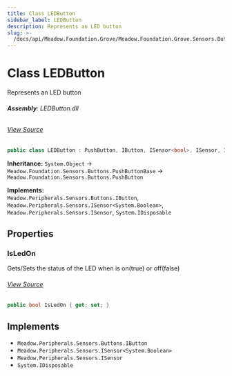 ```yaml
---
title: Class LEDButton
sidebar_label: LEDButton
description: Represents an LED button
slug: >-
  /docs/api/Meadow.Foundation.Grove/Meadow.Foundation.Grove.Sensors.Buttons/LEDButton
---
```

# Class LEDButton
Represents an LED button

###### **Assembly**: LEDButton.dll
###### [View Source](https://github.com/WildernessLabs/Meadow.Foundation.Grove.git/blob/develop/Source/LEDButton/Driver/LEDButton.cs#L10)
```csharp title="Declaration"
public class LEDButton : PushButton, IButton, ISensor<bool>, ISensor, IDisposable
```
**Inheritance:** `System.Object` -> `Meadow.Foundation.Sensors.Buttons.PushButtonBase` -> `Meadow.Foundation.Sensors.Buttons.PushButton`

**Implements:**  
`Meadow.Peripherals.Sensors.Buttons.IButton`, `Meadow.Peripherals.Sensors.ISensor<System.Boolean>`, `Meadow.Peripherals.Sensors.ISensor`, `System.IDisposable`

## Properties
### IsLedOn
Gets/Sets the status of the LED when is on(true) or off(false)
###### [View Source](https://github.com/WildernessLabs/Meadow.Foundation.Grove.git/blob/develop/Source/LEDButton/Driver/LEDButton.cs#L17)
```csharp title="Declaration"
public bool IsLedOn { get; set; }
```

## Implements

* `Meadow.Peripherals.Sensors.Buttons.IButton`
* `Meadow.Peripherals.Sensors.ISensor<System.Boolean>`
* `Meadow.Peripherals.Sensors.ISensor`
* `System.IDisposable`
